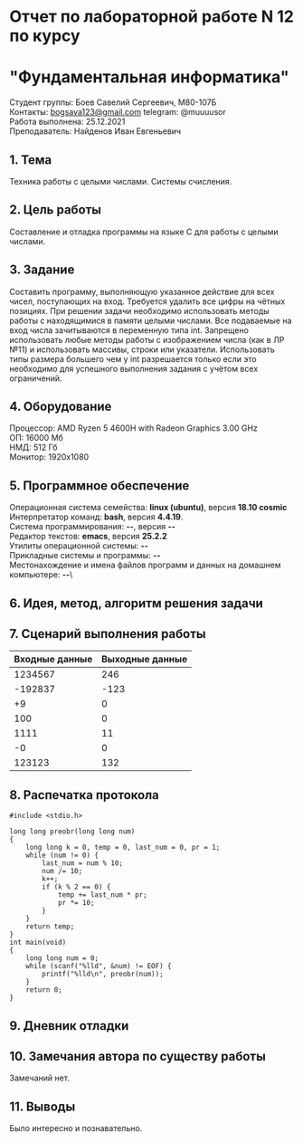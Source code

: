 # Отчет по лабораторной работе N 12 по курсу
# "Фундаментальная информатика"

Студент группы: Боев Савелий Сергеевич, M80-107Б\
Контакты: bogsava123@gmail.com  telegram: @muuuusor\
Работа выполнена: 25.12.2021\
Преподаватель: Найденов Иван Евгеньевич


## 1. Тема

Техника работы с целыми числами. Системы счисления.

## 2. Цель работы

Составление и отладка программы на языке C для работы с целыми числами.

## 3. Задание

Составить программу, выполняющую указанное действие для всех чисел, поступающих на вход. Требуется удалить все цифры на чётных позициях. При решении задачи необходимо использовать методы работы с находящимися в памяти целыми числами. Все подаваемые на вход числа зачитываются в переменную типа int. Запрещено использовать любые методы работы с изображением числа (как в ЛР №11) и использовать массивы, строки или указатели. Использовать типы размера большего чем у int разрешается только если это необходимо для успешного выполнения задания с учётом всех ограничений.

## 4. Оборудование

Процессор: AMD Ryzen 5 4600H with Radeon Graphics 3.00 GHz\
ОП: 16000 Мб\
НМД: 512 Гб\
Монитор: 1920x1080

## 5. Программное обеспечение

Операционная система семейства: **linux (ubuntu)**, версия **18.10 cosmic**\
Интерпретатор команд: **bash**, версия **4.4.19**.\
Система программирования: **--**, версия **--**\
Редактор текстов: **emacs**, версия **25.2.2**\
Утилиты операционной системы: **--**\
Прикладные системы и программы: **--**\
Местонахождение и имена файлов программ и данных на домашнем компьютере: **--**\

## 6. Идея, метод, алгоритм решения задачи

## 7. Сценарий выполнения работы

| Входные данные | Выходные данные |
| -------------- | --------------- |
|1234567|246|
|-192837|-123|
|+9|0|
|100|0|
|1111|11|
|-0|0|
|123123|132|

## 8. Распечатка протокола

```
#include <stdio.h>

long long preobr(long long num)
{
    long long k = 0, temp = 0, last_num = 0, pr = 1;
    while (num != 0) {
        last_num = num % 10;
        num /= 10;
        k++;
        if (k % 2 == 0) {
            temp += last_num * pr;
            pr *= 10;
        }
    }
    return temp;
}
int main(void)
{
    long long num = 0;
    while (scanf("%lld", &num) != EOF) {
        printf("%lld\n", preobr(num));
    }
    return 0;
}

```

## 9. Дневник отладки

## 10. Замечания автора по существу работы

Замечаний нет.

## 11. Выводы

Было интересно и познавательно.
